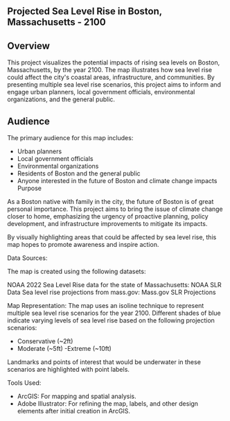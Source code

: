 Projected Sea Level Rise in Boston, Massachusetts - 2100
--

Overview
-

This project visualizes the potential impacts of rising sea levels on Boston, Massachusetts, by the year 2100. The map illustrates how sea level rise could affect the city's coastal areas, infrastructure, and communities. By presenting multiple sea level rise scenarios, this project aims to inform and engage urban planners, local government officials, environmental organizations, and the general public.

Audience
-
The primary audience for this map includes:
- Urban planners
- Local government officials
- Environmental organizations
- Residents of Boston and the general public
- Anyone interested in the future of Boston and climate change impacts
Purpose

As a Boston native with family in the city, the future of Boston is of great personal importance. This project aims to bring the issue of climate change closer to home, emphasizing the urgency of proactive planning, policy development, and infrastructure improvements to mitigate its impacts.

By visually highlighting areas that could be affected by sea level rise, this map hopes to promote awareness and inspire action.

Data Sources:

The map is created using the following datasets:

NOAA 2022 Sea Level Rise data for the state of Massachusetts: NOAA SLR Data
Sea level rise projections from mass.gov: Mass.gov SLR Projections

Map Representation:
The map uses an isoline technique to represent multiple sea level rise scenarios for the year 2100. Different shades of blue indicate varying levels of sea level rise based on the following projection scenarios:

- Conservative (~2ft)
- Moderate (~5ft)
-Extreme (~10ft)

Landmarks and points of interest that would be underwater in these scenarios are highlighted with point labels.

Tools Used:

- ArcGIS: For mapping and spatial analysis.
- Adobe Illustrator: For refining the map, labels, and other design elements after initial creation in ArcGIS.
